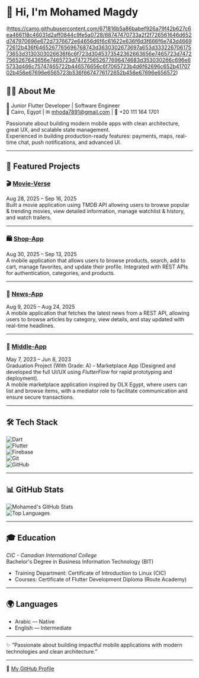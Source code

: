 # 👋 Hi, I'm Mohamed Magdy

(https://camo.githubusercontent.com/671816b5a86babef926a79f42b627c6ea466118c46031d2aff0844c9fe5a0728/68747470733a2f2f726561646d652d747970696e672d7376672e64656d6f6c61622e636f6d3f666f6e743d466972612b436f6465267765696768743d3630302673697a653d33322670617573653d3130303026636f6c6f723d3045373542362663656e7465723d74727565267643656e7465723d747275652677696474683d353030266c696e65733d466c75747465722b446576656c6f7065723b4d6f62696c652b4170702b456e67696e6565723b536f6674776172652b456e67696e656572)

## 👨‍💻 About Me  

🚀 Junior Flutter Developer | Software Engineer  
📍 Cairo, Egypt | ✉ mhoda7891@gmail.com | 📱 +20 111 164 1701  

Passionate about building modern mobile apps with clean architecture, great UX, and scalable state management.  
Experienced in building production-ready features: payments, maps, real-time chat, push notifications, and advanced UI.  

---

## 📱 Featured Projects  

### 🎬 [Movie-Verse](https://github.com/mohamed12339/Movie-Verse)  
Aug 28, 2025 – Sep 16, 2025  
Built a movie application using TMDB API allowing users to browse popular & trending movies, view detailed information, manage watchlist & history, and watch trailers.  

---

### 🛍 [Shop-App](https://github.com/mohamed12339/Shop-App)  
Aug 30, 2025 – Sep 13, 2025  
A mobile application that allows users to browse products, search, add to cart, manage favorites, and update their profile. Integrated with REST APIs for authentication, categories, and products.  

---

### 📰 [News-App](https://github.com/mohamed12339/NewsApp)  
Aug 9, 2025 – Aug 24, 2025  
A mobile application that fetches the latest news from a REST API, allowing users to browse articles by category, view details, and stay updated with real-time headlines.  

---

### 🏬 [Middle-App](https://github.com/mohamed12339/Middle-App)  
May 7, 2023 – Jun 8, 2023  
Graduation Project (With Grade: A) – Marketplace App (Designed and developed the full UI/UX using *FlutterFlow* for rapid prototyping and deployment).  
A mobile marketplace application inspired by OLX Egypt, where users can list and browse items, with a mediator role to facilitate communication and ensure secure transactions.  

---

## 🛠 Tech Stack  

![Dart](https://img.shields.io/badge/Dart-0175C2?style=for-the-badge&logo=dart&logoColor=white)  
![Flutter](https://img.shields.io/badge/Flutter-02569B?style=for-the-badge&logo=flutter&logoColor=white)  
![Firebase](https://img.shields.io/badge/Firebase-FFCA28?style=for-the-badge&logo=firebase&logoColor=black)  
![Git](https://img.shields.io/badge/Git-F05032?style=for-the-badge&logo=git&logoColor=white)  
![GitHub](https://img.shields.io/badge/GitHub-181717?style=for-the-badge&logo=github&logoColor=white)  

---

## 📊 GitHub Stats  

![Mohamed's GitHub Stats](https://github-readme-stats.vercel.app/api?username=mohamed12339&show_icons=true&theme=tokyonight)  
![Top Languages](https://github-readme-stats.vercel.app/api/top-langs/?username=mohamed12339&layout=compact&theme=tokyonight)  

---

## 🎓 Education  

*CIC - Canadian International College*  
Bachelor's Degree in Business Information Technology (BIT)  
- Training Department: Certificate of Introduction to Linux (CIC)  
- Courses: Certificate of Flutter Development Diploma (Route Academy)  

---

## 🌍 Languages  

- Arabic — Native  
- English — Intermediate  

---

✨ “Passionate about building impactful mobile applications with modern technologies and clean architecture.”  

---

🔗 [My GitHub Profile](https://github.com/mohamed12339)
